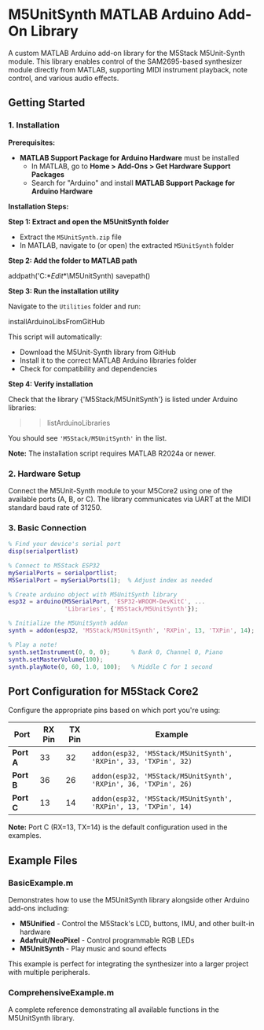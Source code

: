 # M5UnitSynth MATLAB Arduino Add-On Library

A custom MATLAB Arduino add-on library for the M5Stack M5Unit-Synth module. This library enables control of the SAM2695-based synthesizer module directly from MATLAB, supporting MIDI instrument playback, note control, and various audio effects.

## Getting Started

### 1. Installation

**Prerequisites:**
- **MATLAB Support Package for Arduino Hardware** must be installed
  - In MATLAB, go to **Home > Add-Ons > Get Hardware Support Packages**
  - Search for "Arduino" and install **MATLAB Support Package for Arduino Hardware**

**Installation Steps:**

**Step 1: Extract and open the M5UnitSynth folder**
- Extract the `M5UnitSynth.zip` file
- In MATLAB, navigate to (or open) the extracted `M5UnitSynth` folder

**Step 2: Add the folder to MATLAB path**

addpath('C:\**Edit**\M5UnitSynth\)
savepath()

**Step 3: Run the installation utility**

Navigate to the `Utilities` folder and run:

installArduinoLibsFromGitHub


This script will automatically:
- Download the M5Unit-Synth library from GitHub
- Install it to the correct MATLAB Arduino libraries folder
- Check for compatibility and dependencies

**Step 4: Verify installation**

Check that the library {'M5Stack/M5UnitSynth'} is listed under Arduino libraries:

>> listArduinoLibraries


You should see `'M5Stack/M5UnitSynth'` in the list.

**Note:** The installation script requires MATLAB R2024a or newer.

### 2. Hardware Setup
Connect the M5Unit-Synth module to your M5Core2 using one of the available ports (A, B, or C). The library communicates via UART at the MIDI standard baud rate of 31250.

### 3. Basic Connection

```matlab
% Find your device's serial port
disp(serialportlist)

% Connect to M5Stack ESP32
mySerialPorts = serialportlist;
M5SerialPort = mySerialPorts(1);  % Adjust index as needed

% Create arduino object with M5UnitSynth library
esp32 = arduino(M5SerialPort, 'ESP32-WROOM-DevKitC', ...
                'Libraries', {'M5Stack/M5UnitSynth'});

% Initialize the M5UnitSynth addon
synth = addon(esp32, 'M5Stack/M5UnitSynth', 'RXPin', 13, 'TXPin', 14);

% Play a note!
synth.setInstrument(0, 0, 0);      % Bank 0, Channel 0, Piano
synth.setMasterVolume(100);
synth.playNote(0, 60, 1.0, 100);   % Middle C for 1 second
```

## Port Configuration for M5Stack Core2

Configure the appropriate pins based on which port you're using:

| Port | RX Pin | TX Pin | Example |
|------|--------|--------|---------|
| **Port A** | 33 | 32 | `addon(esp32, 'M5Stack/M5UnitSynth', 'RXPin', 33, 'TXPin', 32)` |
| **Port B** | 36 | 26 | `addon(esp32, 'M5Stack/M5UnitSynth', 'RXPin', 36, 'TXPin', 26)` |
| **Port C** | 13 | 14 | `addon(esp32, 'M5Stack/M5UnitSynth', 'RXPin', 13, 'TXPin', 14)` |

**Note:** Port C (RX=13, TX=14) is the default configuration used in the examples.

## Example Files

### BasicExample.m
Demonstrates how to use the M5UnitSynth library alongside other Arduino add-ons including:
- **M5Unified** - Control the M5Stack's LCD, buttons, IMU, and other built-in hardware
- **Adafruit/NeoPixel** - Control programmable RGB LEDs
- **M5UnitSynth** - Play music and sound effects

This example is perfect for integrating the synthesizer into a larger project with multiple peripherals.

### ComprehensiveExample.m
A complete reference demonstrating all available functions in the M5UnitSynth library.